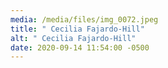 ```yaml
---
media: /media/files/img_0072.jpeg
title: " Cecilia Fajardo-Hill"
alt: " Cecilia Fajardo-Hill"
date: 2020-09-14 11:54:00 -0500
---
```

